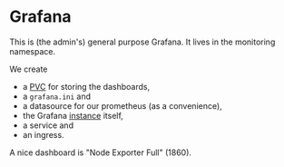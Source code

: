 # Grafana

This is (the admin's) general purpose Grafana. It lives in the
monitoring namespace.

We create

 * a [PVC](10_grafana_pvc.yaml) for storing the dashboards,
 * a `grafana.ini` and
 * a datasource for our prometheus (as a convenience),
 * the Grafana [instance](30_grafana-deployment.yaml) itself,
 * a service and
 * an ingress.
 
A nice dashboard is "Node Exporter Full" (1860).